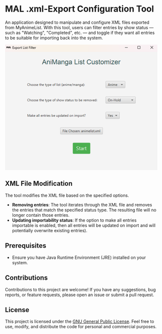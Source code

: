 # MAL .xml-Export  Configuration Tool

An application designed to manipulate and configure XML files exported from MyAnimeList.
With this tool, users can filter entries by show status — such as "Watching", "Completed", etc.
— and toggle if they want all entries to be suitable for importing back into the system.

![Program](src/main/resources/program.png)

## XML File Modification

The tool modifies the XML file based on the specified options.

- **Removing entries**: The tool iterates through the XML file and removes the entries
that match the specified status type. The resulting file will no longer contain those entries.
- **Updating importability status**: If the option to make all entries importable is enabled, then all entries will be
updated on import and will potentially overwrite existing entries).

## Prerequisites

- Ensure you have Java Runtime Environment (JRE) installed on your system.

## Contributions

Contributions to this project are welcome! If you have any suggestions, bug reports, or feature requests,
please open an issue or submit a pull request.

## License

This project is licensed under the [GNU General Public License](LICENSE).
Feel free to use, modify, and distribute the code for personal and commercial purposes.
